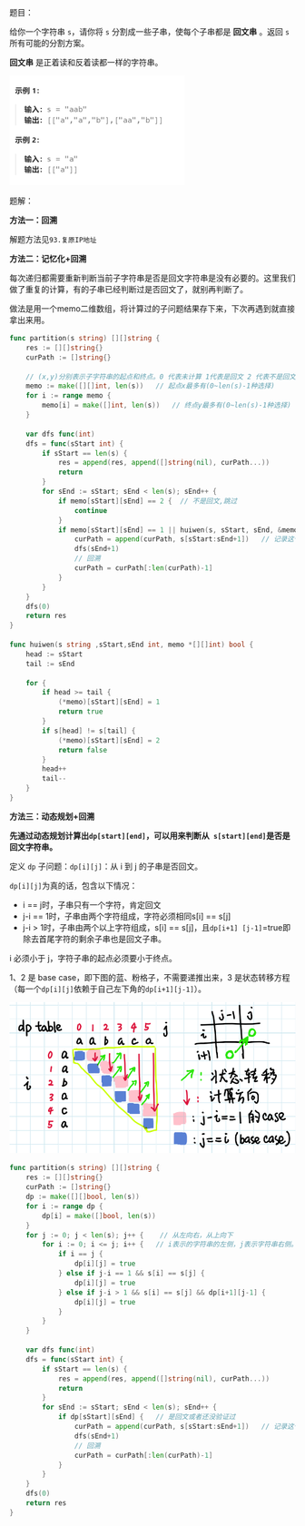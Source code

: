 题目：

给你一个字符串 `s`，请你将 `s` 分割成一些子串，使每个子串都是 **回文串** 。返回 `s` 所有可能的分割方案。

**回文串** 是正着读和反着读都一样的字符串。

<img src="131.分割回文串.assets/image-20230916195300222.png" alt="image-20230916195300222" style="zoom:50%;" />



题解：

**方法一：回溯**

解题方法见`93.复原IP地址`

**方法二：记忆化+回溯**

每次递归都需要重新判断当前子字符串是否是回文字符串是没有必要的。这里我们做了重复的计算，有的子串已经判断过是否回文了，就别再判断了。

做法是用一个memo二维数组，将计算过的子问题结果存下来，下次再遇到就直接拿出来用。

```go
func partition(s string) [][]string {
    res := [][]string{}
    curPath := []string{}

    // (x,y)分别表示子字符串的起点和终点。0 代表未计算 1代表是回文 2 代表不是回文
    memo := make([][]int, len(s))   // 起点x最多有(0~len(s)-1种选择)
    for i := range memo {
        memo[i] = make([]int, len(s))   // 终点y最多有(0~len(s)-1种选择)
    }

    var dfs func(int)
    dfs = func(sStart int) {
        if sStart == len(s) {
            res = append(res, append([]string(nil), curPath...))
            return
        }
        for sEnd := sStart; sEnd < len(s); sEnd++ {
            if memo[sStart][sEnd] == 2 {  // 不是回文,跳过
                continue
            }
            if memo[sStart][sEnd] == 1 || huiwen(s, sStart, sEnd, &memo) {   // 是回文或者还没验证过
                curPath = append(curPath, s[sStart:sEnd+1])   // 记录这个回文字符串
                dfs(sEnd+1)
                // 回溯
                curPath = curPath[:len(curPath)-1]
            }
        }
    }
    dfs(0)
    return res
}

func huiwen(s string ,sStart,sEnd int, memo *[][]int) bool {
    head := sStart
    tail := sEnd

    for {
        if head >= tail {
            (*memo)[sStart][sEnd] = 1
            return true
        }
        if s[head] != s[tail] {
            (*memo)[sStart][sEnd] = 2
            return false
        }
        head++
        tail--
    }
}
```

**方法三：动态规划+回溯**

**先通过动态规划计算出`dp[start][end]`，可以用来判断从` s[start][end]`是否是回文字符串。**

定义 `dp` 子问题：`dp[i][j]`：从 i 到 j 的子串是否回文。

`dp[i][j]`为真的话，包含以下情况：

- i == j时，子串只有一个字符，肯定回文
- j-i == 1时，子串由两个字符组成，字符必须相同s[i] == s[j]
- j-i > 1时，子串由两个以上字符组成，s[i] == s[j]，且`dp[i+1] [j-1]`=true即除去首尾字符的剩余子串也是回文子串。

i 必须小于 j，字符子串的起点必须要小于终点。

1、2 是 base case，即下图的蓝、粉格子，不需要递推出来，3 是状态转移方程（每一个`dp[i][j]`依赖于自己左下角的`dp[i+1][j-1]`）。

![image.png](131.分割回文串.assets/17dc7e2a1d0cb9916917e2121ec59d838bc453a4c83df1f60b2f28f10a1f986e-image.png)

```go
func partition(s string) [][]string {
	res := [][]string{}
    curPath := []string{}
	dp := make([][]bool, len(s))
	for i := range dp {
		dp[i] = make([]bool, len(s))
	}
	for j := 0; j < len(s); j++ {    // 从左向右，从上向下
		for i := 0; i <= j; i++ {   // i表示的字符串的左侧，j表示字符串右侧。因此i不可能大于j
			if i == j {
				dp[i][j] = true
			} else if j-i == 1 && s[i] == s[j] {
				dp[i][j] = true
			} else if j-i > 1 && s[i] == s[j] && dp[i+1][j-1] {
				dp[i][j] = true
			}
		}
	}

    var dfs func(int)
    dfs = func(sStart int) {
        if sStart == len(s) {
            res = append(res, append([]string(nil), curPath...))
            return
        }
        for sEnd := sStart; sEnd < len(s); sEnd++ {
            if dp[sStart][sEnd] {   // 是回文或者还没验证过
                curPath = append(curPath, s[sStart:sEnd+1])   // 记录这个回文字符串
                dfs(sEnd+1)
                // 回溯
                curPath = curPath[:len(curPath)-1]
            }
        }
    }
    dfs(0)
	return res
}
```

